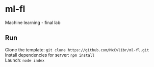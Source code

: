 # ml-fl
Machine learning - final lab

## Run
Clone the template: `git clone https://github.com/MxCvlibr/ml-fl.git`<br>
Install dependencies for server: `npm install`<br>
Launch: `node index`
